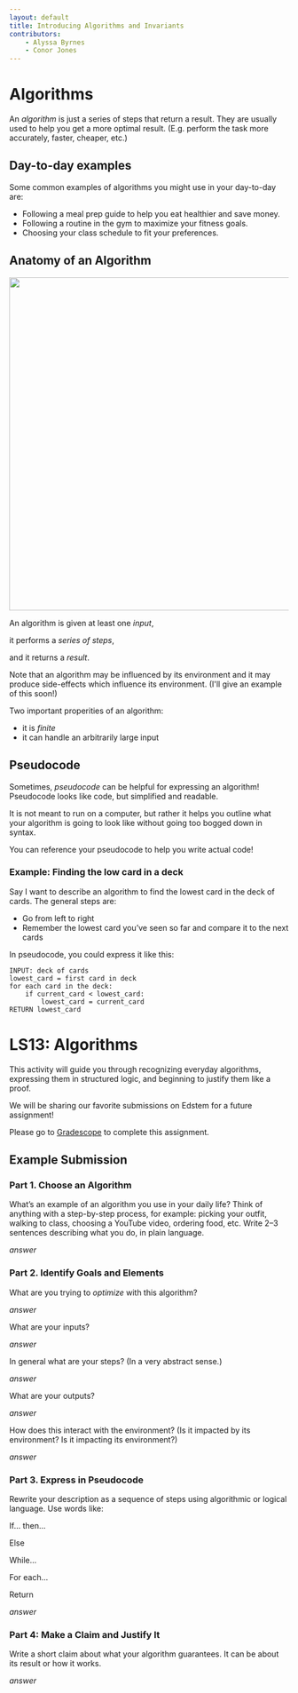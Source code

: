 ```yaml
---
layout: default
title: Introducing Algorithms and Invariants
contributors: 
    - Alyssa Byrnes
    - Conor Jones
---
```


# Algorithms

An *algorithm* is just a series of steps that return a result. They are usually used to help you get a more optimal result. (E.g. perform the task more accurately, faster, cheaper, etc.)

## Day-to-day examples

Some common examples of algorithms you might use in your day-to-day are:

- Following a meal prep guide to help you eat healthier and save money.
- Following a routine in the gym to maximize your fitness goals.
- Choosing your class schedule to fit your preferences. 

## Anatomy of an Algorithm

<img src="/comp283/static/figs/algorithm.png" width="600"/>

An algorithm is given at least one *input*,

it performs a *series of steps*,

and it returns a *result*.

Note that an algorithm may be influenced by its environment and it may  produce side-effects which influence its environment. (I'll give an example of this soon!)

Two important properities of an algorithm: 

- it is *finite* 
- it can handle an arbitrarily large input 

## Pseudocode

Sometimes, *pseudocode* can be helpful for expressing an algorithm! 
Pseudocode looks like code, but simplified and readable.

It is not meant to run on a computer, but rather it helps you outline what your algorithm is going to look like without going too bogged down in syntax.

You can reference your pseudocode to help you write actual code!

### Example: Finding the low card in a deck

Say I want to describe an algorithm to find the lowest card in the deck of cards. The general steps are:

- Go from left to right
- Remember the lowest card you’ve seen so far and compare it to the next cards

In pseudocode, you could express it like this:

```
INPUT: deck of cards
lowest_card = first card in deck
for each card in the deck:
	if current_card < lowest_card:
		lowest_card = current_card
RETURN lowest_card
```

# LS13: Algorithms

This activity will guide you through recognizing everyday algorithms, expressing them in structured logic, and beginning to justify them like a proof.

We will be sharing our favorite submissions on Edstem for a future assignment!

Please go to [Gradescope](www.gradescope.com) to complete this assignment.

<!-- You will be sharing these algorithms on EdStem so your classmates can interact. ** Note that you can post anonymously. Your classmates can't see your name, but we still can so that you get credit!** -->



## Example Submission

### Part 1. Choose an Algorithm
What’s an example of an algorithm you use in your daily life?
Think of anything with a step-by-step process, for example: picking your outfit, walking to class, choosing a YouTube video, ordering food, etc.
Write 2–3 sentences describing what you do, in plain language.

*answer*

### Part 2. Identify Goals and Elements

What are you trying to *optimize* with this algorithm?

*answer*

What are your inputs?

*answer*

In general what are your steps? (In a very abstract sense.)

*answer*

What are your outputs?

*answer*

How does this interact with the environment? (Is it impacted by its environment? Is it impacting its environment?)

*answer*

### Part 3. Express in Pseudocode

Rewrite your description as a sequence of steps using algorithmic or logical language.
Use words like:

If... then...

Else

While...

For each...

Return

*answer*


### Part 4: Make a Claim and Justify It

Write a short claim about what your algorithm guarantees.
It can be about its result or how it works.

*answer*